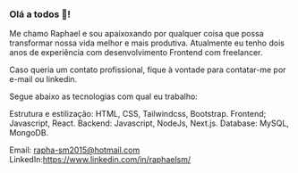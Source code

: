 ### Olá a todos 👋!

Me chamo Raphael e sou apaixoxando por qualquer coisa que possa transformar nossa vida melhor e mais produtiva. 
Atualmente eu tenho dois anos de experiência com desenvolvimento Frontend com freelancer.
 

Caso queria um contato profissional, fique à vontade para contatar-me por e-mail ou linkedin.

Segue abaixo as tecnologias com qual eu trabalho:

Estrutura e estilização: HTML, CSS, Tailwindcss, Bootstrap.
Frontend; Javascript, React. 
Backend: Javascript, NodeJs, Next.js.
Database: MySQL, MongoDB.

Email: rapha-sm2015@hotmail.com </br>
LinkedIn:https://www.linkedin.com/in/raphaelsm/




<!--
**Macuco97/Macuco97** is a ✨ _special_ ✨ repository because its `README.md` (this file) appears on your GitHub profile.

Here are some ideas to get you started:

- 🔭 I’m currently working on ...
- 🌱 I’m currently learning ...
- 👯 I’m looking to collaborate on ...
- 🤔 I’m looking for help with ...
- 💬 Ask me about ...
- 📫 How to reach me: ...
- 😄 Pronouns: ...
- ⚡ Fun fact: ...
-->
